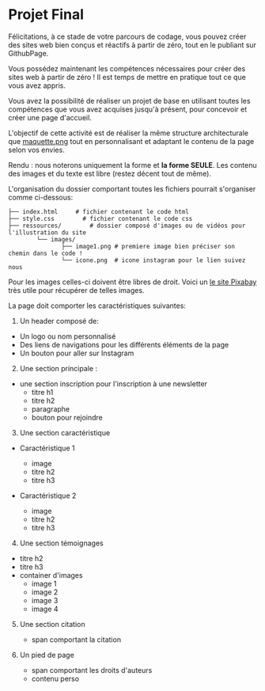 # Projet Final

Félicitations, à ce stade de votre parcours de codage, vous pouvez créer des sites web bien conçus et réactifs à partir de zéro, tout en le publiant sur GithubPage.

Vous possédez maintenant les compétences nécessaires pour créer des sites web à partir de zéro ! Il est temps de mettre en pratique tout ce que vous avez appris.

Vous avez la possibilité de réaliser un projet de base en utilisant toutes les compétences que vous avez acquises jusqu'à présent, pour concevoir et créer une page d'accueil.

L'objectif de cette activité est de réaliser la même structure architecturale que [maquette.png](./maquette.png) tout en personnalisant et adaptant le contenu de la page selon vos envies.  

Rendu : nous noterons uniquement la forme et **la forme SEULE**. Les contenu des images et du texte est libre (restez décent tout de même).

L'organisation du dossier comportant toutes les fichiers pourrait s'organiser comme ci-dessous:

```
├── index.html     # fichier contenant le code html
├── style.css        # fichier contenant le code css
├── ressources/        # dossier composé d'images ou de vidéos pour l'illustration du site
        └── images/
               ├── image1.png # premiere image bien préciser son chemin dans le code !
               └── icone.png  # icone instagram pour le lien suivez nous
```

Pour les images celles-ci doivent être libres de droit. Voici un [le site Pixabay](https://pixabay.com/fr/) très utile  pour récupérer de telles images.


La page doit comporter les caractéristiques suivantes:

1. Un header composé de:
  - Un logo ou nom personnalisé 
  - Des liens de navigations pour les différents éléments de la page
  - Un bouton pour aller sur Instagram 
  
2. Une section principale :
  - une section inscription pour l'inscription à une newsletter
    - titre h1
    - titre h2
    - paragraphe
    - bouton pour rejoindre
    
3. Une section caractéristique 
  - Caractéristique 1
    - image
    - titre h2
    - titre h3
    
  - Caractéristique 2
    - image
    - titre h2
    - titre h3

4. Une section témoignages
  - titre h2
  - titre h3
  - container d'images
    - image 1
    - image 2
    - image 3
    - image 4
 
5. Une section citation
    - span comportant la citation
  
6. Un pied de page
 
    - span comportant les droits d'auteurs
    - contenu perso
